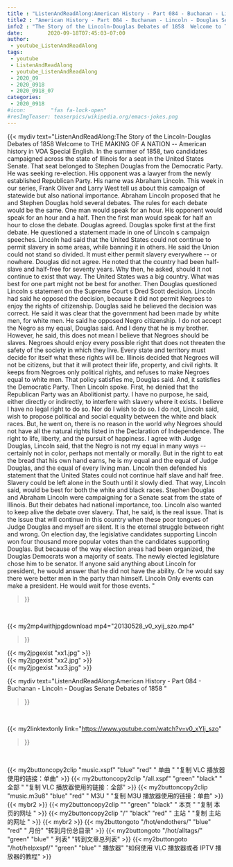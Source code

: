 ```yaml
---
title : "ListenAndReadAlong:American History - Part 084 - Buchanan - Lincoln - Douglas Senate Debates of 1858 "
title2 : "American History - Part 084 - Buchanan - Lincoln - Douglas Senate Debates of 1858 "
info2 : "The Story of the Lincoln-Douglas Debates of 1858  Welcome to THE MAKING OF A NATION -- American history in VOA Special English. In the summer of 1858, two candidates campaigned across the state of Illinois for a seat in the United States Senate. That seat belonged to Stephen Douglas from the Democratic Party. He was seeking re-election. His opponent was a lawyer from the newly established Republican Party. His name was Abraham Lincoln. This week in our series, Frank Oliver and Larry West tell us about this campaign of statewide but also national importance. Abraham Lincoln proposed that he and Stephen Douglas hold several debates. The rules for each debate would be the same. One man would speak for an hour. His opponent would speak for an hour and a half. Then the first man would speak for half an hour to close the debate. Douglas agreed. Douglas spoke first at the first debate. He questioned a statement made in one of Lincoln s campaign speeches. Lincoln had said that the United States could not continue to permit slavery in some areas, while banning it in others. He said the Union could not stand so divided. It must either permit slavery everywhere -- or nowhere. Douglas did not agree. He noted that the country had been half-slave and half-free for seventy years. Why then, he asked, should it not continue to exist that way. The United States was a big country. What was best for one part might not be best for another. Then Douglas questioned Lincoln s statement on the Supreme Court s Dred Scott decision. Lincoln had said he opposed the decision, because it did not permit Negroes to enjoy the rights of citizenship. Douglas said he believed the decision was correct. He said it was clear that the government had been made by white men, for white men. He said he opposed Negro citizenship.  I do not accept the Negro as my equal,  Douglas said.  And I deny that he is my brother. However,  he said,  this does not mean I believe that Negroes should be slaves. Negroes should enjoy every possible right that does not threaten the safety of the society in which they live.   Every state and territory must decide for itself what these rights will be. Illinois decided that Negroes will not be citizens, but that it will protect their life, property, and civil rights. It keeps from Negroes only political rights, and refuses to make Negroes equal to white men. That policy satisfies me,  Douglas said.  And, it satisfies the Democratic Party.  Then Lincoln spoke. First, he denied that the Republican Party was an Abolitionist party.  I have no purpose,  he said,  either directly or indirectly, to interfere with slavery where it exists. I believe I have no legal right to do so. Nor do I wish to do so. I do not,  Lincoln said,  wish to propose political and social equality between the white and black races.   But,  he went on,  there is no reason in the world why Negroes should not have all the natural rights listed in the Declaration of Independence. The right to life, liberty, and the pursuit of happiness.  I agree with Judge Douglas,  Lincoln said,  that the Negro is not my equal in many ways -- certainly not in color, perhaps not mentally or morally. But in the right to eat the bread that his own hand earns, he is my equal and the equal of Judge Douglas, and the equal of every living man.  Lincoln then defended his statement that the United States could not continue half slave and half free. Slavery could be left alone in the South until it slowly died. That way, Lincoln said, would be best for both the white and black races. Stephen Douglas and Abraham Lincoln were campaigning for a Senate seat from the state of Illinois. But their debates had national importance, too. Lincoln also wanted to keep alive the debate over slavery.  That,  he said,  is the real issue. That is the issue that will continue in this country when these poor tongues of Judge Douglas and myself are silent. It is the eternal struggle between right and wrong.  On election day, the legislative candidates supporting Lincoln won four thousand more popular votes than the candidates supporting Douglas. But because of the way election areas had been organized, the Douglas Democrats won a majority of seats. The newly elected legislature chose him to be senator. If anyone said anything about  Lincoln for president,  he would answer that he did not have the ability. Or he would say there were better men in the party than himself. Lincoln    Only events can make a president.  He would wait for those events. "
date:        2020-09-18T07:45:03-07:00
author:
 - youtube_ListenAndReadAlong
tags:
 - youtube
 - ListenAndReadAlong
 - youtube_ListenAndReadAlong
 - 2020_09
 - 2020_0918
 - 2020_0918_07
categories:
 - 2020_0918
#icon:        "fas fa-lock-open"
#resImgTeaser: teaserpics/wikipedia.org/emacs-jokes.png
---
```


{{< mydiv text="ListenAndReadAlong:The Story of the Lincoln-Douglas Debates of 1858  Welcome to THE MAKING OF A NATION -- American history in VOA Special English. In the summer of 1858, two candidates campaigned across the state of Illinois for a seat in the United States Senate. That seat belonged to Stephen Douglas from the Democratic Party. He was seeking re-election. His opponent was a lawyer from the newly established Republican Party. His name was Abraham Lincoln. This week in our series, Frank Oliver and Larry West tell us about this campaign of statewide but also national importance. Abraham Lincoln proposed that he and Stephen Douglas hold several debates. The rules for each debate would be the same. One man would speak for an hour. His opponent would speak for an hour and a half. Then the first man would speak for half an hour to close the debate. Douglas agreed. Douglas spoke first at the first debate. He questioned a statement made in one of Lincoln s campaign speeches. Lincoln had said that the United States could not continue to permit slavery in some areas, while banning it in others. He said the Union could not stand so divided. It must either permit slavery everywhere -- or nowhere. Douglas did not agree. He noted that the country had been half-slave and half-free for seventy years. Why then, he asked, should it not continue to exist that way. The United States was a big country. What was best for one part might not be best for another. Then Douglas questioned Lincoln s statement on the Supreme Court s Dred Scott decision. Lincoln had said he opposed the decision, because it did not permit Negroes to enjoy the rights of citizenship. Douglas said he believed the decision was correct. He said it was clear that the government had been made by white men, for white men. He said he opposed Negro citizenship.  I do not accept the Negro as my equal,  Douglas said.  And I deny that he is my brother. However,  he said,  this does not mean I believe that Negroes should be slaves. Negroes should enjoy every possible right that does not threaten the safety of the society in which they live.   Every state and territory must decide for itself what these rights will be. Illinois decided that Negroes will not be citizens, but that it will protect their life, property, and civil rights. It keeps from Negroes only political rights, and refuses to make Negroes equal to white men. That policy satisfies me,  Douglas said.  And, it satisfies the Democratic Party.  Then Lincoln spoke. First, he denied that the Republican Party was an Abolitionist party.  I have no purpose,  he said,  either directly or indirectly, to interfere with slavery where it exists. I believe I have no legal right to do so. Nor do I wish to do so. I do not,  Lincoln said,  wish to propose political and social equality between the white and black races.   But,  he went on,  there is no reason in the world why Negroes should not have all the natural rights listed in the Declaration of Independence. The right to life, liberty, and the pursuit of happiness.  I agree with Judge Douglas,  Lincoln said,  that the Negro is not my equal in many ways -- certainly not in color, perhaps not mentally or morally. But in the right to eat the bread that his own hand earns, he is my equal and the equal of Judge Douglas, and the equal of every living man.  Lincoln then defended his statement that the United States could not continue half slave and half free. Slavery could be left alone in the South until it slowly died. That way, Lincoln said, would be best for both the white and black races. Stephen Douglas and Abraham Lincoln were campaigning for a Senate seat from the state of Illinois. But their debates had national importance, too. Lincoln also wanted to keep alive the debate over slavery.  That,  he said,  is the real issue. That is the issue that will continue in this country when these poor tongues of Judge Douglas and myself are silent. It is the eternal struggle between right and wrong.  On election day, the legislative candidates supporting Lincoln won four thousand more popular votes than the candidates supporting Douglas. But because of the way election areas had been organized, the Douglas Democrats won a majority of seats. The newly elected legislature chose him to be senator. If anyone said anything about  Lincoln for president,  he would answer that he did not have the ability. Or he would say there were better men in the party than himself. Lincoln    Only events can make a president.  He would wait for those events. "
>}}
<br>


{{< my2mp4withjpgdownload mp4="20130528_v0_xyij_szo.mp4"
>}}

{{< my2jpgexist "xx1.jpg" >}}<br>
{{< my2jpgexist "xx2.jpg" >}}<br>
{{< my2jpgexist "xx3.jpg" >}}<br>



{{< mydiv text="ListenAndReadAlong:American History - Part 084 - Buchanan - Lincoln - Douglas Senate Debates of 1858 "
>}}
<br>

{{< my2linktextonly link="https://www.youtube.com/watch?v=v0_xYIj_szo"
>}}


<br>

{{< my2buttoncopy2clip "music.xspf"        "blue"   "red"    " 单曲 "  "复制 VLC 播放器使用的链接：单曲" >}} {{< my2buttoncopy2clip "/all.xspf"         "green"  "black"  " 全部 "  "复制 VLC 播放器使用的链接：全部" >}} {{< my2buttoncopy2clip "music.m3u8"        "blue"   "red"    " M3U  "    "复制 M3U 播放器使用的链接：单曲" >}} {{< mybr2 >}} {{< my2buttoncopy2clip ""                  "green"  "black"  " 本页 "    "复制 本页的网址 " >}} {{< my2buttoncopy2clip "/"                 "black"  "red"    " 主站 "    "复制 主站的网址 " >}} {{< mybr2 >}} {{< my2buttongoto      "/hot/endothers/"   "blue"   "red"    " 月份"   "转到月份总目录" >}} {{< my2buttongoto      "/hot/alltags/"     "green"  "blue"   " 列表"   "转到文章总列表" >}} {{< my2buttongoto      "/hot/helpxspf/"    "green"  "blue"   " 播放器" "如何使用 VLC 播放器或者 IPTV 播放器的教程" >}} 
